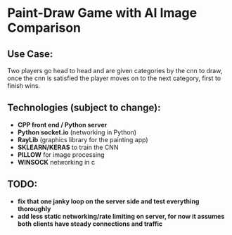 # Paint-Draw Game with AI Image Comparison

## Use Case:
Two players go head to head and are given categories by the cnn to draw, once the cnn is satisfied the player moves on to the next category, first to finish wins.

## Technologies (subject to change):
- **CPP front end / Python server**
- **Python socket.io** (networking in Python)
- **RayLib** (graphics library for the painting app)
- **SKLEARN/KERAS** to train the CNN
- **PILLOW** for image processing
-  **WINSOCK** networking in c

## TODO:
- **fix that one janky loop on the server side and test everything thoroughly**
- **add less static networking/rate limiting on server, for now it assumes both clients have steady connections and traffic**

